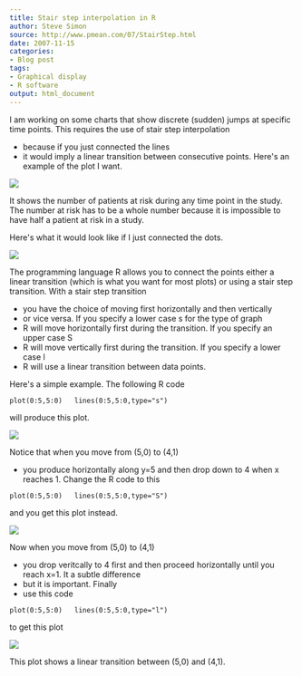 ```yaml
---
title: Stair step interpolation in R
author: Steve Simon
source: http://www.pmean.com/07/StairStep.html
date: 2007-11-15
categories:
- Blog post
tags:
- Graphical display
- R software
output: html_document
---
```

I am working on some charts that show discrete (sudden) jumps at
specific time points. This requires the use of stair step
interpolation
- because if you just connected the lines
- it would imply
a linear transition between consecutive points. Here's an example of
the plot I want.

![](http://www.pmean.com/images/images/07/StairStep01.gif)

It shows the number of patients at risk during any time point in the
study. The number at risk has to be a whole number because it is
impossible to have half a patient at risk in a study.

Here's what it would look like if I just connected the dots.

![](http://www.pmean.com/images/images/07/StairStep02.gif)

The programming language R allows you to connect the points either a
linear transition (which is what you want for most plots) or using a
stair step transition. With a stair step transition
- you have the
choice of moving first horizontally and then vertically
- or vice
versa. If you specify a lower case s for the type of graph
- R will
move horizontally first during the transition. If you specify an upper
case S
- R will move vertically first during the transition. If you
specify a lower case l
- R will use a linear transition between data
points.

Here's a simple example. The following R code

`plot(0:5,5:0)   lines(0:5,5:0,type="s")`

will produce this plot.

![](http://www.pmean.com/images/images/07/StairStep03.gif)

Notice that when you move from (5,0) to (4,1)
- you produce
horizontally along y=5 and then drop down to 4 when x reaches 1.
Change the R code to this

`plot(0:5,5:0)   lines(0:5,5:0,type="S")`

and you get this plot instead.

![](http://www.pmean.com/images/images/07/StairStep04.gif)

Now when you move from (5,0) to (4,1)
- you drop veritcally to 4 first
and then proceed horizontally until you reach x=1. It a subtle
difference
- but it is important. Finally
- use this code

`plot(0:5,5:0)   lines(0:5,5:0,type="l")`

to get this plot

![](http://www.pmean.com/images/images/07/StairStep05.gif)

This plot shows a linear transition between (5,0) and (4,1).

